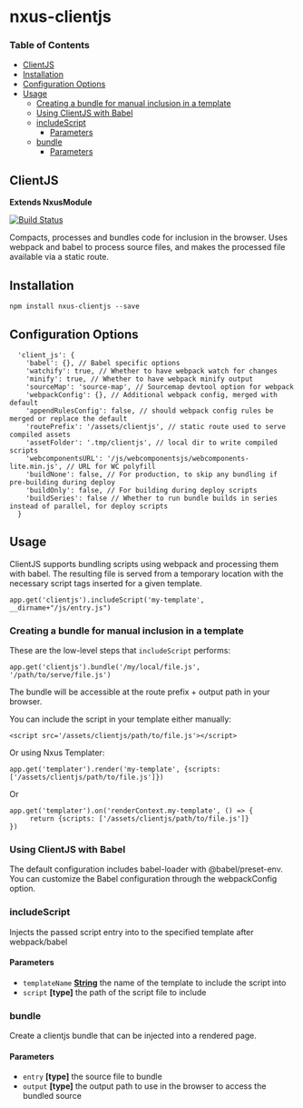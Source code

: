 # nxus-clientjs

<!-- Generated by documentation.js. Update this documentation by updating the source code. -->

### Table of Contents

*   [ClientJS](#clientjs)
*   [Installation](#installation)
*   [Configuration Options](#configuration-options)
*   [Usage](#usage)
    *   [Creating a bundle for manual inclusion in a template](#creating-a-bundle-for-manual-inclusion-in-a-template)
    *   [Using ClientJS with Babel](#using-clientjs-with-babel)
    *   [includeScript](#includescript)
        *   [Parameters](#parameters)
    *   [bundle](#bundle)
        *   [Parameters](#parameters-1)

## ClientJS

**Extends NxusModule**

[![Build Status](https://travis-ci.org/nxus/clientjs.svg?branch=master)](https://travis-ci.org/nxus/clientjs)

Compacts, processes and bundles code for inclusion in the browser. Uses webpack and babel to process source files, and makes
the processed file available via a static route.

## Installation

    npm install nxus-clientjs --save

## Configuration Options

      'client_js': {
        'babel': {}, // Babel specific options
        'watchify': true, // Whether to have webpack watch for changes
        'minify': true, // Whether to have webpack minify output
        'sourceMap': 'source-map', // Sourcemap devtool option for webpack
        'webpackConfig': {}, // Additional webpack config, merged with default
        'appendRulesConfig': false, // should webpack config rules be merged or replace the default
        'routePrefix': '/assets/clientjs', // static route used to serve compiled assets
        'assetFolder': '.tmp/clientjs', // local dir to write compiled scripts
        'webcomponentsURL': '/js/webcomponentsjs/webcomponents-lite.min.js', // URL for WC polyfill
        'buildNone': false, // For production, to skip any bundling if pre-building during deploy
        'buildOnly': false, // For building during deploy scripts
        'buildSeries': false // Whether to run bundle builds in series instead of parallel, for deploy scripts
      }

## Usage

ClientJS supports bundling scripts using webpack and processing them with babel.
The resulting file is served from a temporary location with the necessary script tags inserted for a given template.

    app.get('clientjs').includeScript('my-template', __dirname+"/js/entry.js")

### Creating a bundle for manual inclusion in a template

These are the low-level steps that `includeScript` performs:

    app.get('clientjs').bundle('/my/local/file.js', '/path/to/serve/file.js')

The bundle will be accessible at the route prefix + output path in your browser.

You can include the script in your template either manually:

    <script src='/assets/clientjs/path/to/file.js'></script>

Or using Nxus Templater:

    app.get('templater').render('my-template', {scripts: ['/assets/clientjs/path/to/file.js']})

Or

    app.get('templater').on('renderContext.my-template', () => {
         return {scripts: ['/assets/clientjs/path/to/file.js']}
    })

### Using ClientJS with Babel

The default configuration includes babel-loader with @babel/preset-env.
You can customize the Babel configuration through the webpackConfig option.

### includeScript

Injects the passed script entry into to the specified template after webpack/babel

#### Parameters

*   `templateName` **[String](https://developer.mozilla.org/docs/Web/JavaScript/Reference/Global_Objects/String)** the name of the template to include the script into
*   `script` **\[type]** the path of the script file to include

### bundle

Create a clientjs bundle that can be injected into a rendered page.

#### Parameters

*   `entry` **\[type]** the source file to bundle
*   `output` **\[type]** the output path to use in the browser to access the bundled source
